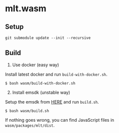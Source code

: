 mlt.wasm
================

## Setup

```
git submodule update --init --recursive
```

## Build

1. Use docker (easy way)

Install latest docker and run `build-with-docker.sh`.

```
$ bash wasm/build-with-docker.sh
```

2. Install emsdk (unstable way)

Setup the emsdk from [HERE](https://emscripten.org/docs/getting_started/downloads.html) and run `build.sh`.

```
$ bash wasm/build.sh
```

If nothing goes wrong, you can find JavaScript files in `wasm/packages/mlt/dist`.
